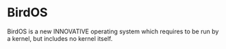 # BirdOS
BirdOS is a new INNOVATIVE operating system which requires to be run by a kernel, but includes no kernel itself.
